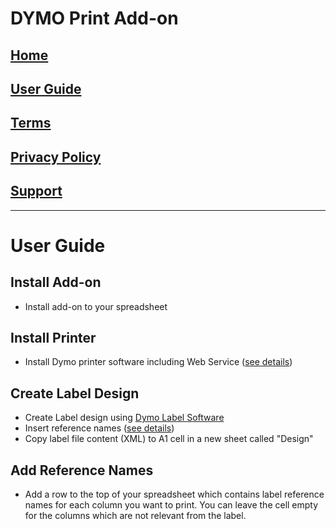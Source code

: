 # DYMO Print Add-on

## [Home](https://szzsa.github.io/dymo-print)
## [User Guide](https://szzsa.github.io/dymo-print/guide)
## [Terms](https://szzsa.github.io/dymo-print/terms)
## [Privacy Policy](https://szzsa.github.io/dymo-print/privacy)
## [Support](https://szzsa.github.io/dymo-print/support)
______________________________________
# User Guide

## Install Add-on
- Install add-on to your spreadsheet

## Install Printer
- Install Dymo printer software including Web Service
([see details](https://developers.dymo.com/2016/08/08/dymo-label-web-service-faq))

## Create Label Design
- Create Label design using [Dymo Label Software](https://www.dymo.com/en-US/dymo-user-guides)
- Insert reference names
([see details](http://download.dymo.com/UserManuals/DYMOLabelv8UserGuide.pdf))
- Copy label file content (XML) to A1 cell in a new sheet called "Design"

## Add Reference Names
- Add a row to the top of your spreadsheet which contains label reference names for each column you want to print. You can leave the cell empty for the columns which are not relevant from the label.
